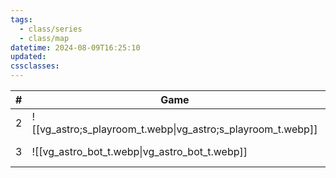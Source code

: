 ```yaml
---
tags:
  - class/series
  - class/map
datetime: 2024-08-09T16:25:10
updated: 
cssclasses:
---
```

<!-- QueryToSerialize: table without id sequence as "#", embed(link(thumbnail)) as Game, file.link as ""  from #class/video-game where series = [[]] sort sequence -->
<!-- SerializedQuery: table without id sequence as "#", embed(link(thumbnail)) as Game, file.link as ""  from #class/video-game where series = [[]] sort sequence -->

| # | Game                                                                             |                                                        |
| - | -------------------------------------------------------------------------------- | ------------------------------------------------------ |
| 2 | ![[vg_astro;s_playroom_t.webp\|vg_astro;s_playroom_t.webp]] | [[Astro's Playroom]] |
| 3 | ![[vg_astro_bot_t.webp\|vg_astro_bot_t.webp]]               | [[Astro Bot]]               |
<!-- SerializedQuery END -->

